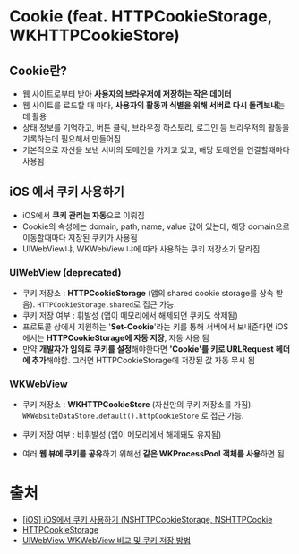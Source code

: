  # Cookie (feat. HTTPCookieStorage, WKHTTPCookieStore)

## Cookie란?

- 웹 사이트로부터 받아 **사용자의 브라우저에 저장하는 작은 데이터**
- 웹 사이트를 로드할 때 마다, **사용자의 활동과 식별을 위해 서버로 다시 돌려보내**는데 활용
- 상태 정보를 기억하고, 버튼 클릭, 브라우징 하스토리, 로그인 등 브라우저의 활동을 기록하는데 필요해서 만들어짐
- 기본적으로 자신을 보낸 서버의 도메인을 가지고 있고, 해당 도메인을 연결할때마다 사용됨

## iOS 에서 쿠키 사용하기

- iOS에서 **쿠키 관리는 자동**으로 이뤄짐
- Cookie의 속성에는 domain, path, name, value 값이 있는데, 해당 domain으로 이동할때마다 저장된 쿠키가 사용됨 
- UIWebView냐, WKWebView 냐에 따라 사용하는 쿠키 저장소가 달라짐

### UIWebView (deprecated)

- 쿠키 저장소 : **HTTPCookieStorage** (앱의 shared cookie storage를 상속 받음).  `HTTPCookieStorage.shared`로 접근 가능.
- 쿠키 저장 여부 : 휘발성 (앱이 메모리에서 해제되면 쿠키도 삭제됨)
- 프로토콜 상에서 지원하는 '**Set-Cookie**'라는 키를 통해 서버에서 보내준다면 iOS에서는 **HTTPCookieStorage에 자동 저장**, 자동 사용 됨
- 만약 **개발자가 임의로 쿠키를 설정**해야한다면 **'Cookie'를 키로 URLRequest 헤더에 추가**해야함. 그러면 HTTPCookieStorage에 저장된 값 자동 무시 됨

### **WKWebView**

- 쿠키 저장소 : **WKHTTPCookieStore** (자신만의 쿠키 저장소를 가짐). `WKWebsiteDataStore.default().httpCookieStore` 로 접근 가능.
- 쿠키 저장 여부 : 비휘발성 (앱이 메모리에서 해제돼도 유지됨)

- 여러 **웹 뷰에 쿠키를 공유**하기 위해선 **같은 WKProcessPool 객체를 사용**하면 됨

# 출처

- [[iOS\] iOS에서 쿠키 사용하기 (NSHTTPCookieStorage, NSHTTPCookie](https://maskkwon.tistory.com/193)
- [HTTPCookieStorage](https://developer.apple.com/documentation/foundation/httpcookiestorage)
- [UIWebView WKWebView 비교 및 쿠키 저장 방법](https://zetal.tistory.com/entry/UIWebView-WKWebView-%EB%B9%84%EA%B5%90-%EB%B0%8F-%EC%BF%A0%ED%82%A4-%EC%A0%80%EC%9E%A5-%EB%B0%A9%EB%B2%95)
